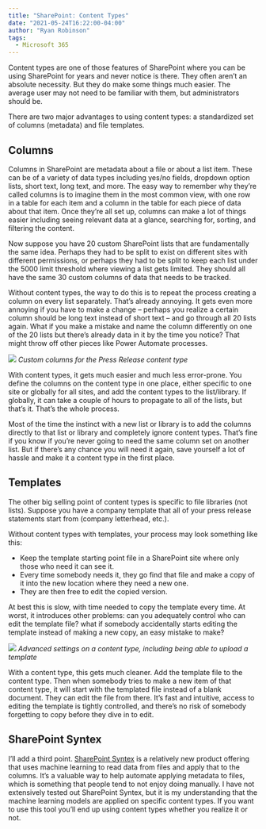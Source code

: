 ```yaml
---
title: "SharePoint: Content Types"
date: "2021-05-24T16:22:00-04:00"
author: "Ryan Robinson"
tags:
  - Microsoft 365
---
```


Content types are one of those features of SharePoint where you can be using SharePoint for years and never notice is there. They often aren’t an absolute necessity. But they do make some things much easier. The average user may not need to be familiar with them, but administrators should be.

There are two major advantages to using content types: a standardized set of columns (metadata) and file templates.

## Columns

Columns in SharePoint are metadata about a file or about a list item. These can be of a variety of data types including yes/no fields, dropdown option lists, short text, long text, and more. The easy way to remember why they’re called columns is to imagine them in the most common view, with one row in a table for each item and a column in the table for each piece of data about that item. Once they’re all set up, columns can make a lot of things easier including seeing relevant data at a glance, searching for, sorting, and filtering the content.

Now suppose you have 20 custom SharePoint lists that are fundamentally the same idea. Perhaps they had to be split to exist on different sites with different permissions, or perhaps they had to be split to keep each list under the 5000 limit threshold where viewing a list gets limited. They should all have the same 30 custom columns of data that needs to be tracked.

Without content types, the way to do this is to repeat the process creating a column on every list separately. That’s already annoying. It gets even more annoying if you have to make a change – perhaps you realize a certain column should be long text instead of short text – and go through all 20 lists again. What if you make a mistake and name the column differently on one of the 20 lists but there’s already data in it by the time you notice? That might throw off other pieces like Power Automate processes.

![](/assets/img/2021/05/Custom-columns-on-content-type.png)
_Custom columns for the Press Release content type_

With content types, it gets much easier and much less error-prone. You define the columns on the content type in one place, either specific to one site or globally for all sites, and add the content types to the list/library. If globally, it can take a couple of hours to propagate to all of the lists, but that’s it. That’s the whole process.

Most of the time the instinct with a new list or library is to add the columns directly to that list or library and completely ignore content types. That’s fine if you know if you’re never going to need the same column set on another list. But if there’s any chance you will need it again, save yourself a lot of hassle and make it a content type in the first place.

## Templates

The other big selling point of content types is specific to file libraries (not lists). Suppose you have a company template that all of your press release statements start from (company letterhead, etc.).

Without content types with templates, your process may look something like this:

- Keep the template starting point file in a SharePoint site where only those who need it can see it.
- Every time somebody needs it, they go find that file and make a copy of it into the new location where they need a new one.
- They are then free to edit the copied version.

At best this is slow, with time needed to copy the template every time. At worst, it introduces other problems: can you adequately control who can edit the template file? what if somebody accidentally starts editing the template instead of making a new copy, an easy mistake to make?

![](/assets/img/2021/05/Advanced-settings-on-content-type.png)
_Advanced settings on a content type, including being able to upload a template_

With a content type, this gets much cleaner. Add the template file to the content type. Then when somebody tries to make a new item of that content type, it will start with the templated file instead of a blank document. They can edit the file from there. It’s fast and intuitive, access to editing the template is tightly controlled, and there’s no risk of somebody forgetting to copy before they dive in to edit.

## SharePoint Syntex

I’ll add a third point. [SharePoint Syntex](https://docs.microsoft.com/en-us/microsoft-365/contentunderstanding/#get-started) is a relatively new product offering that uses machine learning to read data from files and apply that to the columns. It’s a valuable way to help automate applying metadata to files, which is something that people tend to not enjoy doing manually. I have not extensively tested out SharePoint Syntex, but it is my understanding that the machine learning models are applied on specific content types. If you want to use this tool you’ll end up using content types whether you realize it or not.
